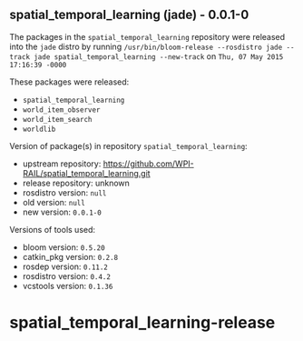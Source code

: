 ## spatial_temporal_learning (jade) - 0.0.1-0

The packages in the `spatial_temporal_learning` repository were released into the `jade` distro by running `/usr/bin/bloom-release --rosdistro jade --track jade spatial_temporal_learning --new-track` on `Thu, 07 May 2015 17:16:39 -0000`

These packages were released:
- `spatial_temporal_learning`
- `world_item_observer`
- `world_item_search`
- `worldlib`

Version of package(s) in repository `spatial_temporal_learning`:
- upstream repository: https://github.com/WPI-RAIL/spatial_temporal_learning.git
- release repository: unknown
- rosdistro version: `null`
- old version: `null`
- new version: `0.0.1-0`

Versions of tools used:
- bloom version: `0.5.20`
- catkin_pkg version: `0.2.8`
- rosdep version: `0.11.2`
- rosdistro version: `0.4.2`
- vcstools version: `0.1.36`


# spatial_temporal_learning-release
